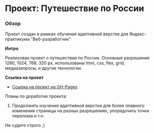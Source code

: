 # Проект: Путешествие по России

### Обзор
Проект создан в рамках обучения адаптивной верстке для Яндекс-практикума "Веб-разработчик"

**Интро**

Реализован  проект о путешествии по России.
Основные разрешения 1280, 1024, 768, 320 px, использованы  html, css, flex, grid, медиазапросы, и другие технологии.

**Ссылка на проект**

* [Ссылка на проект на GH-Pages ](https://ark75.github.io/russian-travel/)

Планы по доработке проекта:
1. Продолжить изучение адаптивной верстки для более плавного изменения страницы на разных разрешениях,  упорядочить точки перелома и т.п.

Не судите строго ;)
